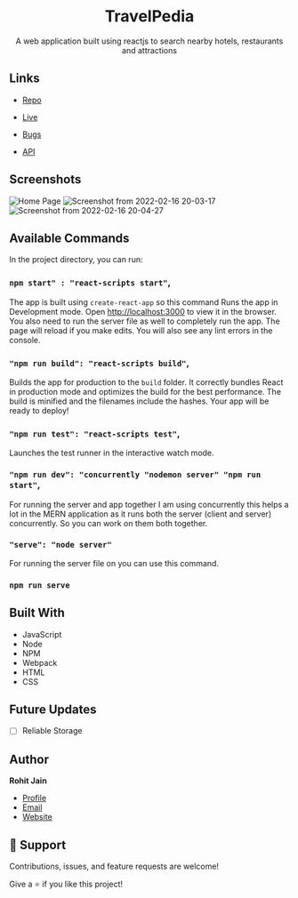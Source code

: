 <h1 align="center">TravelPedia</h1>

<p align="center">A web application built using reactjs to search nearby hotels, restaurants and attractions</p>

## Links

- [Repo](https://github.com/Rohit19060/<project-name> "<project-name> Repo")

- [Live](https://travelpedia.netlify.app/ "Live View")

- [Bugs](https://github.com/Rohit19060/<project-name>/issues "Issues Page")

- [API](<API Link> "API")

## Screenshots

![Home Page](https://user-images.githubusercontent.com/53442514/154286665-34cbf149-13df-4e34-935a-1c914f9234ac.png "Home Page")
![Screenshot from 2022-02-16 20-03-17](https://user-images.githubusercontent.com/53442514/154286811-514bf404-98a3-4029-ad61-aab4b9e89005.png)
![Screenshot from 2022-02-16 20-04-27](https://user-images.githubusercontent.com/53442514/154286840-32bd959d-bc66-49bf-8e5f-c20bf59bdb20.png)



## Available Commands

In the project directory, you can run:

### `npm start" : "react-scripts start"`,

The app is built using `create-react-app` so this command Runs the app in Development mode. Open [http://localhost:3000](http://localhost:3000) to view it in the browser. You also need to run the server file as well to completely run the app. The page will reload if you make edits.
You will also see any lint errors in the console.

### `"npm run build": "react-scripts build"`,

Builds the app for production to the `build` folder. It correctly bundles React in production mode and optimizes the build for the best performance. The build is minified and the filenames include the hashes. Your app will be ready to deploy!

### `"npm run test": "react-scripts test"`,

Launches the test runner in the interactive watch mode.

### `"npm run dev": "concurrently "nodemon server" "npm run start"`,

For running the server and app together I am using concurrently this helps a lot in the MERN application as it runs both the server (client and server) concurrently. So you can work on them both together.

### `"serve": "node server"`

For running the server file on you can use this command.

### `npm run serve`

## Built With

- JavaScript
- Node
- NPM
- Webpack
- HTML
- CSS

## Future Updates

- [ ] Reliable Storage

## Author

**Rohit Jain**

- [Profile](https://github.com/rohit19060 "Rohit jain")
- [Email](mailto:rohitjain19060@gmail.com?subject=Hi "Hi!")
- [Website](https://kingtechnologies.in "Welcome")

## 🤝 Support

Contributions, issues, and feature requests are welcome!

Give a ⭐️ if you like this project!
